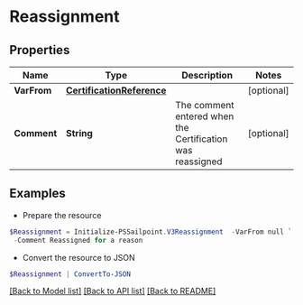 # Reassignment
## Properties

Name | Type | Description | Notes
------------ | ------------- | ------------- | -------------
**VarFrom** | [**CertificationReference**](CertificationReference.md) |  | [optional] 
**Comment** | **String** | The comment entered when the Certification was reassigned | [optional] 

## Examples

- Prepare the resource
```powershell
$Reassignment = Initialize-PSSailpoint.V3Reassignment  -VarFrom null `
 -Comment Reassigned for a reason
```

- Convert the resource to JSON
```powershell
$Reassignment | ConvertTo-JSON
```

[[Back to Model list]](../README.md#documentation-for-models) [[Back to API list]](../README.md#documentation-for-api-endpoints) [[Back to README]](../README.md)


